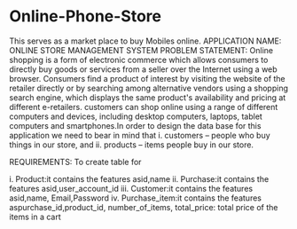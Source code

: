 # Online-Phone-Store
This serves as a market place to buy Mobiles online.
APPLICATION NAME: ONLINE STORE MANAGEMENT SYSTEM
PROBLEM STATEMENT:
Online shopping is a form of electronic commerce which allows consumers to directly
buy goods or services from a seller over the Internet using a web browser. Consumers find
a product of interest by visiting the website of the retailer directly or by searching among
alternative vendors using a shopping search engine, which displays the same product&#39;s
availability and pricing at different e-retailers. customers can shop online using a range of
different computers and devices, including desktop computers, laptops, tablet
computers and smartphones.In order to design the data base for this application we need to
bear in mind that
i. customers – people who buy things in our store, and
ii. products – items people buy in our store.

REQUIREMENTS:
To create table for

i. Product:it contains the features asid,name
ii. Purchase:it contains the features asid,user_account_id
iii. Customer:it contains the features asid,name, Email,Password
iv. Purchase_item:it contains the features aspurchase_id,product_id, number_of_items,
total_price: total price of the items in a cart
